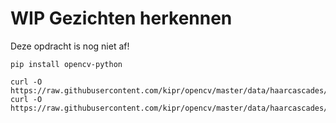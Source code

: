 # WIP Gezichten herkennen

Deze opdracht is nog niet af!

```
pip install opencv-python

curl -O https://raw.githubusercontent.com/kipr/opencv/master/data/haarcascades/haarcascade_frontalface_default.xml
curl -O https://raw.githubusercontent.com/kipr/opencv/master/data/haarcascades/haarcascade_eye.xml
```
